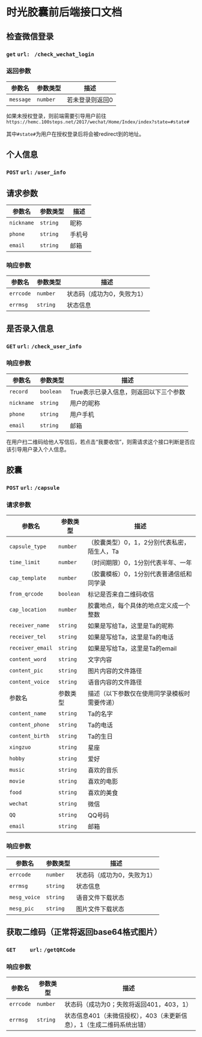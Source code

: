 # 时光胶囊前后端接口文档

## 检查微信登录

### `get`  		`url: ` `/check_wechat_login`



### 返回参数

| 参数名    | 参数类型 | 描述            |
| --------- | -------- | --------------- |
| `message` | `number` | 若未登录则返回0 |

如果未授权登录，则前端需要引导用户前往`https://hemc.100steps.net/2017/wechat/Home/Index/index?state=#state#`

其中`#state#`为用户在授权登录后将会被redirect到的地址。



## 个人信息

### `POST`		`url:` `/user_info`

## 请求参数

| 参数名     | 参数类型 | 描述   |
| ---------- | -------- | ------ |
| `nickname` | `string` | 昵称   |
| `phone`    | `string` | 手机号 |
| `email`    | `string` | 邮箱   |

### 响应参数

| 参数名    | 参数类型 | 描述                       |
| --------- | -------- | -------------------------- |
| `errcode` | `number` | 状态码（成功为0，失败为1） |
| `errmsg`  | `string` | 状态信息                   |



## 是否录入信息

### `GET`		`url:` `/check_user_info`

### 响应参数

| 参数名     | 参数类型  | 描述                                   |
| ---------- | --------- | -------------------------------------- |
| `record`   | `boolean` | True表示已录入信息，则返回以下三个参数 |
| `nickname` | `string`  | 用户的昵称                             |
| `phone`    | `string`  | 用户手机                               |
| `email`    | `string`  | 邮箱                                   |

在用户扫二维码给他人写信后，若点击“我要收信”，则需请求这个接口判断是否应该引导用户录入个人信息。

## 胶囊

### `POST`		`url:` `/capsule`

### 请求参数

| 参数名           | 参数类型 | 描述                                         |
| ---------------- | -------- | -------------------------------------------- |
| `capsule_type`   | `number` | （胶囊类型）0，1，2分别代表私密，陌生人，Ta  |
| `time_limit`     | `number` | （时间期限）0，1分别代表半年、一年           |
| `cap_template`   | `number` | （胶囊模板）0，1分别代表普通信纸和同学录     |
| `from_qrcode`    | `boolean` | 标记是否来自二维码收信                       |
| `cap_location`   | `number` | 胶囊地点，每个具体的地点定义成一个整数       |
| `receiver_name`  | `string` | 如果是写给Ta，这里是Ta的昵称                 |
| `receiver_tel`   | `string` | 如果是写给Ta，这里是Ta的电话                 |
| `receiver_email` | `string` | 如果是写给Ta，这里是Ta的email                |
| `content_word`   | `string` | 文字内容                                     |
| `content_pic`    | `string` | 图片内容的文件路径                           |
| `content_voice`  | `string` | 语音内容的文件路径                           |
| 参数名           | 参数类型 | 描述（以下参数仅在使用同学录模板时需要传递） |
| `content_name`   | `string` | Ta的名字                                     |
| `content_phone`  | `string` | Ta的电话                                     |
| `content_birth`  | `string` | Ta的生日                                     |
| `xingzuo`        | `string`  | 星座                                         |
| `hobby`          | `string`  | 爱好                                         |
| `music`          | `string`  | 喜欢的音乐                                   |
| `movie`          | `string`  | 喜欢的电影                                   |
| `food`           | `string`  | 喜欢的美食                                   |
| `wechat`         | `string`  | 微信                                         |
| `QQ`             | `string`  | QQ号码                                       |
| `email`          | `string`  | 邮箱                                         |

### 响应参数

| 参数名       | 参数类型 | 描述                       |
| ------------ | -------- | -------------------------- |
| `errcode`    | `number` | 状态码（成功为0，失败为1） |
| `errmsg`     | `string` | 状态信息                   |
| `mesg_voice` | `string` | 语音文件下载状态           |
| `mesg_pic`   | `string` | 图片文件下载状态           |

## 获取二维码（正常将返回base64格式图片）

### `GET	`	`url:` `/getQRCode`

### 响应参数

| 参数名    | 参数类型 | 描述                                                         |
| --------- | -------- | ------------------------------------------------------------ |
| `errcode` | `number` | 状态码（成功为0；失败将返回401，403，1） |
| `errmsg`  | `string` | 状态信息401（未微信授权），403（未更新信息），1（生成二维码系统出错）|



